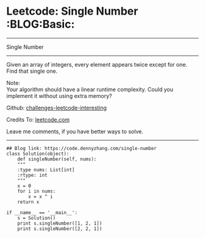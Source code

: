
# Leetcode: Single Number     :BLOG:Basic:

---

Single Number  

---

Given an array of integers, every element appears twice except for one. Find that single one.  

Note:  
Your algorithm should have a linear runtime complexity. Could you implement it without using extra memory?  

Github: [challenges-leetcode-interesting](https://github.com/DennyZhang/challenges-leetcode-interesting/tree/master/problems/single-number)  

Credits To: [leetcode.com](https://leetcode.com/problems/single-number/description/)  

Leave me comments, if you have better ways to solve.  

---

    ## Blog link: https://code.dennyzhang.com/single-number
    class Solution(object):
        def singleNumber(self, nums):
    	"""
    	:type nums: List[int]
    	:rtype: int
    	"""
    	x = 0
    	for i in nums:
    	    x = x ^ i
    	return x
    
    if __name__ == '__main__':
        s = Solution()
        print s.singleNumber([1, 2, 1])
        print s.singleNumber([2, 2, 1])

